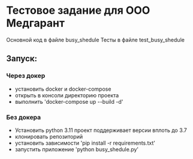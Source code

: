 # Тестовое задание для ООО Медгарант
Основной код в файле busy_shedule
Тесты в файле test_busy_shedule

## Запуск:
### Через докер

- установить docker и docker-compose
- открыть в консоли директорию проекта
- выполнить
  'docker-compose up --build -d'

### Без докера

- Установить python 3.11
   проект поддерживает версии вплоть до 3.7
- клонировать репозиторий
- установить зависимости
  'pip install -r requirements.txt'
- запустить приложение
  'python busy_shedule.py'
